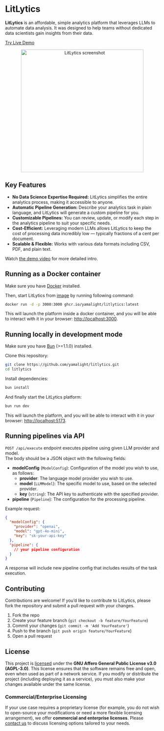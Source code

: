 # LitLytics

**LitLytics** is an affordable, simple analytics platform that leverages LLMs to automate data analysis.
It was designed to help teams without dedicated data scientists gain insights from their data.

[Try Live Demo](https://litlytics.app)

<p align="center">
  <a href="https://litlytics.app" target="_blank"><img src="./public/litlytics-screenshot.png" alt="LitLytics screenshot" width="400" /></a>
</p>

## Key Features

- **No Data Science Expertise Required:** LitLytics simplifies the entire analytics process, making it accessible to anyone.
- **Automatic Pipeline Generation:** Describe your analytics task in plain language, and LitLytics will generate a custom pipeline for you.
- **Customizable Pipelines:** You can review, update, or modify each step in the analytics pipeline to suit your specific needs.
- **Cost-Efficient:** Leveraging modern LLMs allows LitLytics to keep the cost of processing data incredibly low — typically fractions of a cent per document.
- **Scalable & Flexible:** Works with various data formats including CSV, PDF, and plain text.

Watch [the demo video](https://youtu.be/GHXn0l5qcr0) for more detailed intro.

## Running as a Docker container

Make sure you have [Docker](https://www.docker.com/) installed.

Then, start LitLytics from [image](https://github.com/yamalight/litlytics/pkgs/container/litlytics) by running following command:

```bash
docker run -d -p 3000:3000 ghcr.io/yamalight/litlytics:latest
```

This will launch the platform inside a docker container, and you will be able to interact with it in your browser: [http://localhost:3000](http://localhost:3000).

## Running locally in development mode

Make sure you have [Bun](https://bun.sh/) (>=1.1.0) installed.

Clone this repository:

```bash
git clone https://github.com/yamalight/litlytics.git
cd litlytics
```

Install dependencies:

```bash
bun install
```

And finally start the LitLytics platform:

```bash
bun run dev
```

This will launch the platform, and you will be able to interact with it in your browser: [http://localhost:5173](http://localhost:5173).

## Running pipelines via API

`POST /api/execute` endpoint executes pipeline using given LLM provider and model.  
The body should be a JSON object with the following fields:

- **modelConfig** (`ModelConfig`): Configuration of the model you wish to use, as follows:
  - **provider**: The language model provider you wish to use.
  - **model** (`LLMModel`): The specific model to use, based on the selected provider.
  - **key** (`string`): The API key to authenticate with the specified provider.
- **pipeline** (`Pipeline`): The configuration for the processing pipeline.

Example request:

```json
{
  "modelConfig": {
    "provider": "openai",
    "model": "gpt-4o-mini",
    "key": "sk-your-api-key"
  },
  "pipeline": {
    // your pipeline configuration
  }
}
```

A response will include new pipeline config that includes results of the task execution.

## Contributing

Contributions are welcome! If you’d like to contribute to LitLytics, please fork the repository and submit a pull request with your changes.

1. Fork the repo
2. Create your feature branch (`git checkout -b feature/YourFeature`)
3. Commit your changes (`git commit -m 'Add YourFeature'`)
4. Push to the branch (`git push origin feature/YourFeature`)
5. Open a pull request

## License

This project is [licensed](/LICENSE.md) under the **GNU Affero General Public License v3.0 (AGPL-3.0)**.
This license ensures that the software remains free and open, even when used as part of a network service. If you modify or distribute the project (including deploying it as a service), you must also make your changes available under the same license.

### Commercial/Enterprise Licensing

If your use case requires a proprietary license (for example, you do not wish to open-source your modifications or need a more flexible licensing arrangement), we offer **commercial and enterprise licenses**. Please [contact us](mailto:tim@codezen.dev?subject=LitLytics%20License) to discuss licensing options tailored to your needs.
